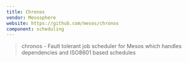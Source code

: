 ```yaml
---
title: Chronos
vendor: Mesosphere
website: https://github.com/mesos/chronos
component: scheduling
---
```

> chronos - Fault tolerant job scheduler for Mesos which handles dependencies and ISO8601 based schedules
